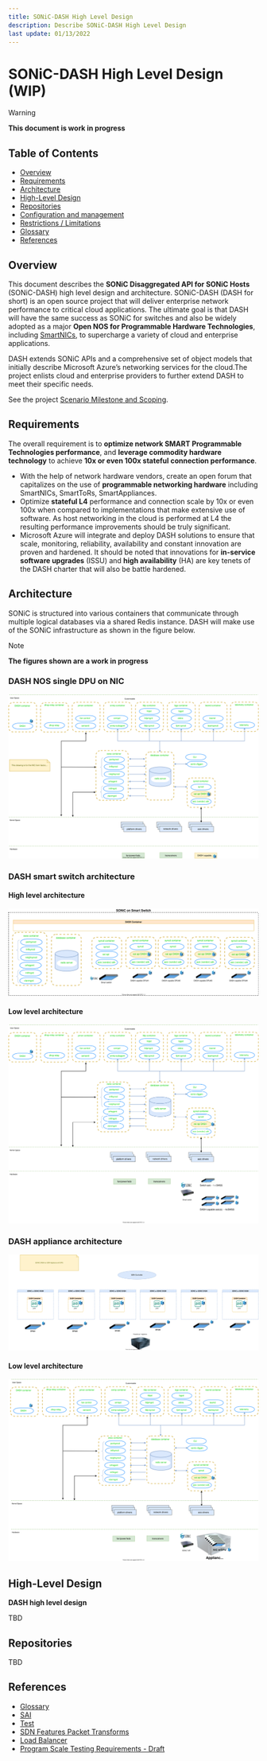 ```yaml
---
title: SONiC-DASH High Level Design
description: Describe SONiC-DASH High Level Design
last update: 01/13/2022
---
```


# SONiC-DASH High Level Design (WIP)

> [!WARNING] 
> **This document is work in progress**

## Table of Contents

- [Overview](#overview)
- [Requirements](#requirements)
- [Architecture](#architecture)
- [High-Level Design](#high-level-design)
- [Repositories](#repositories)
- [Configuration and management](#configuration-and-management)
- [Restrictions / Limitations](#restrictions--limitations)
- [Glossary](https://github.com/Azure/DASH/wiki/Glossary)
- [References](#supplementary-documents)


## Overview 

This document describes the **SONiC Disaggregated API for SONiC Hosts** (SONiC-DASH) high level design and architecture. SONiC-DASH (DASH for short) is an open source project that will deliver enterprise network performance to critical cloud applications. The ultimate goal is that DASH will have the same success as SONiC for switches and also be widely adopted as a major **Open NOS for Programmable Hardware Technologies**, including [SmartNICs](https://blogs.nvidia.com/blog/2021/10/29/what-is-a-smartnic/), to supercharge a variety of cloud and enterprise applications.
  
DASH extends SONiC APIs and a comprehensive set of object models that initially describe Microsoft Azure’s networking services for the cloud.The project enlists cloud and enterprise providers to further extend DASH to meet their specific needs.

See the project [Scenario Milestone and Scoping](SDN-Features-Packet-Transforms.md#scenario-milestone-and-scoping). 

## Requirements

The overall requirement is to **optimize network SMART Programmable Technologies performance**, and **leverage commodity hardware technology** to achieve **10x or even 100x stateful connection performance**.
- With the help of network hardware vendors, create an open forum that capitalizes on the use of **programmable networking hardware** including SmartNICs, SmartToRs, SmartAppliances. 
- Optimize **stateful L4** performance and connection scale by 10x or even 100x when compared to implementations that make extensive use of software. As host networking in the cloud is performed at L4 the resulting performance improvements should be truly significant.
- Microsoft Azure will integrate and deploy DASH solutions to ensure that scale, monitoring, reliability, availability and constant innovation are proven and hardened. It should be noted that innovations for **in-service software upgrades** (ISSU) and **high availability** (HA) are key tenets of the DASH charter that will also be battle hardened. 


## Architecture

SONiC is structured into various containers that communicate through multiple logical databases via a shared Redis instance. DASH will make use of the SONiC infrastructure as shown in the figure below.

> [!NOTE] 
> **The figures shown are a work in progress**

### DASH NOS single DPU on NIC

![dash-single-dpu-architecture](images/hld/dash-single-dpu-architecture.svg)


### DASH smart switch architecture


#### High level architecture

![dash-high-level-smart-switch](images/hld/dash-high-level-smart-switch.svg)


#### Low level architecture

![dash-smart-switch-architecture](images/hld/dash-smart-switch-architecture.svg)



### DASH appliance architecture


![dash-high-level-appliance](images/hld/dash-high-level-appliance_v2.svg)


#### Low level architecture

![dash-appliance-architecture](images/hld/dash-appliance-architecture.svg)


## High-Level Design

**DASH high level design**

TBD

## Repositories

TBD


## References

- [Glossary](https://github.com/Azure/DASH/wiki/Glossary)
- [SAI](../SAI)
- [Test](../test)
- [SDN Features Packet Transforms](SDN-Features-Packet-Transforms.md)
- [Load Balancer](Load%20Balancer_v3.md)
- [Program Scale Testing Requirements - Draft](Program%20Scale%20Testing%20Requirements%20-%20Draft.md)